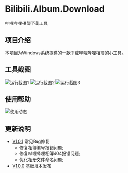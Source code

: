 # Bilibili.Album.Download
哔哩哔哩相簿下载工具

## 项目介绍
本项目为Windows系统提供的一款下载哔哩哔哩相簿的小工具。

## 工具截图
![运行截图1](https://cdn.jsdelivr.net/gh/ndas95038/image/src/bilibili.Album.01.png)
![运行截图2](https://cdn.jsdelivr.net/gh/ndas95038/image/src/bilibili.Album.02.png)
![运行截图3](https://cdn.jsdelivr.net/gh/ndas95038/image/src/bilibili.Album.03.png)

## 使用帮助
![使用动态](https://cdn.jsdelivr.net/gh/qingshanking/Bilibili.Album.Download/image/Bilibili.Album.Download.gif01.gif)

## 更新说明
- [V1.0.1](https://github.com/qingshanking/Bilibili.Album.Download/releases/download/v1.0.1/v1.0.1.zip) 常见Bug修复
	- 	修复相簿编号报错问题;
	-   修复哔哩哔哩相簿404报错问题;
	-	优化相册文件命名问题;
- [V1.0.0](https://github.com/qingshanking/Bilibili.Album.Download/releases/download/v1.0.0/v1.0.0.zip) 基础版本发布
    